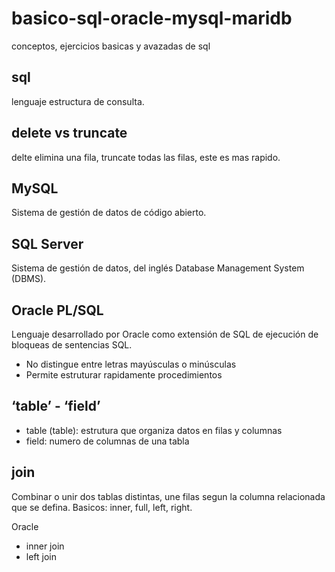 # basico-sql-oracle-mysql-maridb
conceptos, ejercicios basicas y avazadas de sql

## sql
lenguaje estructura de consulta.

## delete vs truncate
 delte elimina una fila, truncate todas las filas, este es mas rapido.
 
 ## MySQL
 Sistema de gestión de datos de código abierto.
 
 ## SQL Server
 Sistema de gestión de datos, del inglés Database Management System (DBMS).
 
 ## Oracle PL/SQL
 
 Lenguaje desarrollado por Oracle como extensión de SQL de ejecución de bloqueas de sentencias SQL.
 
 - No distingue entre letras mayúsculas o minúsculas
 - Permite estruturar rapidamente procedimientos
 
 ## ‘table’ - ‘field’
 
 - table (table): estrutura que organiza datos en filas y columnas
 - field: numero de columnas de una tabla
 
 
## join

Combinar o unir dos tablas distintas, une filas segun la columna relacionada que se defina. Basicos: inner, full, left, right.

Oracle

- inner join
- left join

